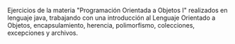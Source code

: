 Ejercicios de la materia "Programación Orientada a Objetos I" realizados en lenguaje java, trabajando con una introducción al Lenguaje Orientado a Objetos, encapsulamiento, herencia, polimorfismo, colecciones, excepciones y archivos.
